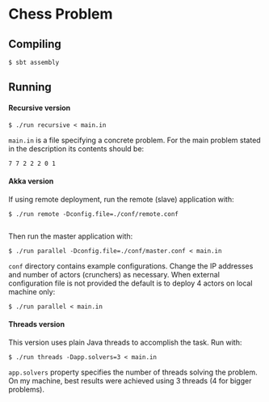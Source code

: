 Chess Problem
=============

## Compiling

```
$ sbt assembly
```

## Running

#### Recursive version

```
$ ./run recursive < main.in
```

`main.in` is a file specifying a concrete problem. For the main problem stated in the description its contents should be:

```
7 7 2 2 2 0 1
``` 

#### Akka version

If using remote deployment, run the remote (slave) application with:

```
$ ./run remote -Dconfig.file=./conf/remote.conf


```

Then run the master application with:

```
$ ./run parallel -Dconfig.file=./conf/master.conf < main.in
```

`conf` directory contains example configurations. Change the IP addresses and number of actors (crunchers) as necessary. When external configuration file is not provided the default is to deploy 4 actors on local machine only:

```
$ ./run parallel < main.in
```

#### Threads version

This version uses plain Java threads to accomplish the task. Run with:

```
$ ./run threads -Dapp.solvers=3 < main.in
```

`app.solvers` property specifies the number of threads solving the problem. On my machine, best results were achieved using 3 threads (4 for bigger problems).
